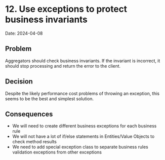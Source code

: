 # 12.  Use exceptions to protect business invariants

Date: 2024-04-08

## Problem

Aggregators should check business invariants. If the invariant is incorrect, it should stop processing and return the error to the client.

## Decision

Despite the likely performance cost problems of throwing an exception, this seems to be the best and simplest solution.

## Consequences

- We will need to create different business exceptions for each business rule
- We will not have a lot of if/else statements in Entities/Value Objects to check method results
- We need to add special exception class to separate business rules validation exceptions from other exceptions